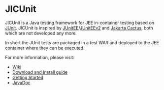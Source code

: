 JICUnit
=======

JICUnit is a Java testing framework for JEE in-container testing based on [JUnit](http://junit.org). JICUnit is inspired by [JUnitEE](http://www.junitee.org)/[JUnitEEv2](http://junite2.sourceforge.net) and [Jakarta Cactus](https://jakarta.apache.org/cactus/), both which are not developed any more.

In short the JUnit tests are packaged in a test WAR and deployed to the JEE container where they can be executed. 

For more information, please visit:

* [Wiki](https://github.com/Lucas3oo/jicunit/wiki)
* [Download and Install guide](https://github.com/Lucas3oo/jicunit/wiki/Download-and-Install)
* [Getting Started](https://github.com/Lucas3oo/jicunit/wiki/Getting-started)
* [JavaDoc](http://lucas3oo.github.io/jicunit/apidoc)
